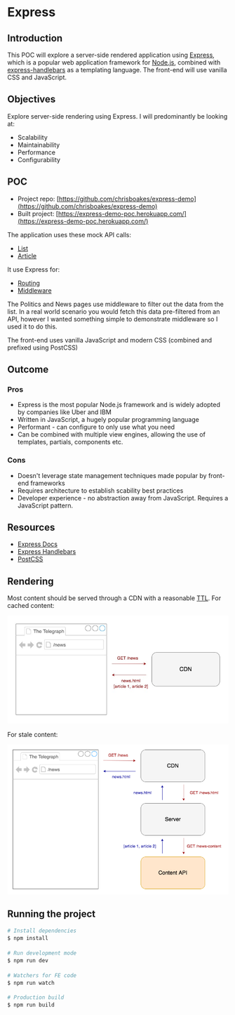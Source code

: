 # Express

## Introduction

This POC will explore a server-side rendered application using [Express](https://expressjs.com/), which is a popular web application framework for [Node.js](https://nodejs.org/en/), combined with [express-handlebars](https://www.npmjs.com/package/express-handlebars) as a templating language.
The front-end will use vanilla CSS and JavaScript.

## Objectives

Explore server-side rendering using Express. I will predominantly be looking at:

- Scalability
- Maintainability
- Performance
- Configurability

## POC

- Project repo: [https://github.com/chrisboakes/express-demo](https://github.com/chrisboakes/express-demo)
- Built project: [https://express-demo-poc.herokuapp.com/](https://express-demo-poc.herokuapp.com/)

The application uses these mock API calls:

- [List](https://my-json-server.typicode.com/chrisboakes/express-demo/articles)
- [Article](https://my-json-server.typicode.com/chrisboakes/express-demo/coronavirus-q&a-how-will-businesses-cope)

It use Express for:

- [Routing](https://expressjs.com/en/guide/routing.html)
- [Middleware](https://expressjs.com/en/guide/using-middleware.html)

The Politics and News pages use middleware to filter out the data from the list. In a real world scenario you would fetch this data pre-filtered from an API, however I wanted something simple to demonstrate middleware so I used it to do this.

The front-end uses vanilla JavaScript and modern CSS (combined and prefixed using PostCSS)

## Outcome

### Pros

- Express is the most popular Node.js framework and is widely adopted by companies like Uber and IBM
- Written in JavaScript, a hugely popular programming language
- Performant - can configure to only use what you need
- Can be combined with multiple view engines, allowing the use of templates, partials, components etc.

### Cons

- Doesn't leverage state management techniques made popular by front-end frameworks
- Requires architecture to establish scability best practices
- Developer experience - no abstraction away from JavaScript. Requires a JavaScript pattern.

## Resources

- [Express Docs](https://expressjs.com/)
- [Express Handlebars](https://github.com/ericf/express-handlebars)
- [PostCSS](https://postcss.org/)

## Rendering

Most content should be served through a CDN with a reasonable [TTL](https://www.imperva.com/learn/performance/time-to-live-ttl/). For cached content:

![Cached Content](./readme/architecture-cached.jpg)

For stale content:

![Stale Content](./readme/architecture-stale.png)

## Running the project

```bash
# Install dependencies
$ npm install

# Run development mode
$ npm run dev

# Watchers for FE code
$ npm run watch

# Production build
$ npm run build
```

